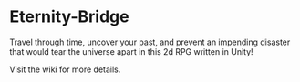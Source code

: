 # Eternity-Bridge
Travel through time, uncover your past, and prevent an impending disaster that would tear the universe apart in this 2d RPG written in Unity!

Visit the wiki for more details.
